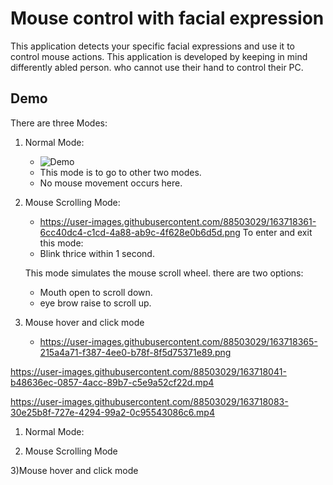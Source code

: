 
# Mouse control with facial expression

This application detects your specific facial expressions and use it
to control mouse actions.
This application is developed by keeping in mind differently abled person.
who cannot use their hand to control their PC.


## Demo

There are three Modes:
1) Normal Mode:
    * ![Demo](https://user-images.githubusercontent.com/88503029/163718363-fc217fe8-3df3-49e8-a28c-1b05751a3c5f.png)
    * This mode is to go to other two modes.
    * No mouse movement occurs here.
2) Mouse Scrolling Mode:
     * https://user-images.githubusercontent.com/88503029/163718361-6cc40dc4-c1cd-4a88-ab9c-4f628e0b6d5d.png
     To enter and exit this mode:
     * Blink thrice within 1 second.
     
     This mode simulates the mouse scroll wheel.
     there are two options:
     * Mouth open to scroll down.
     * eye brow raise to scroll up.
3) Mouse hover and click mode
     * https://user-images.githubusercontent.com/88503029/163718365-215a4a71-f387-4ee0-b78f-8f5d75371e89.png

https://user-images.githubusercontent.com/88503029/163718041-b48636ec-0857-4acc-89b7-c5e9a52cf22d.mp4

https://user-images.githubusercontent.com/88503029/163718083-30e25b8f-727e-4294-99a2-0c95543086c6.mp4

1) Normal Mode:


2) Mouse Scrolling Mode

3)Mouse hover and click mode
